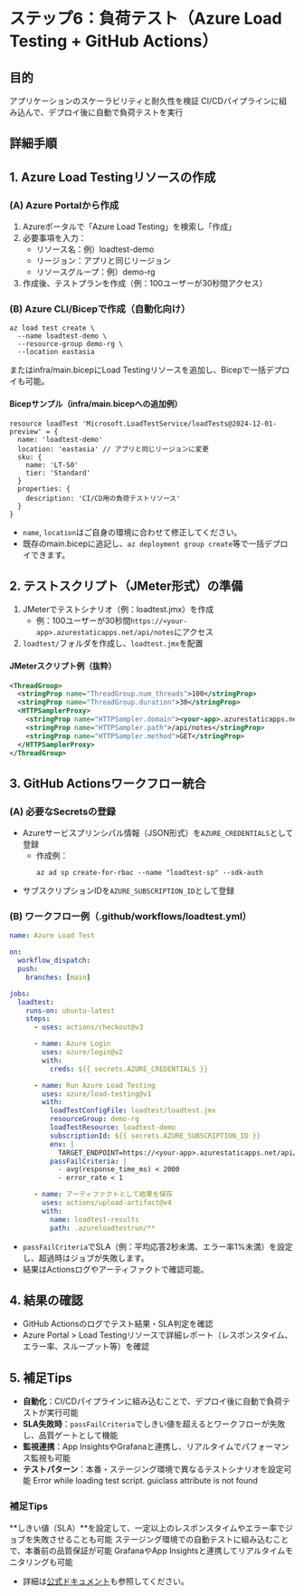 # ステップ6：負荷テスト（Azure Load Testing + GitHub Actions）

## 目的
アプリケーションのスケーラビリティと耐久性を検証
CI/CDパイプラインに組み込んで、デプロイ後に自動で負荷テストを実行

## 詳細手順

## 1. Azure Load Testingリソースの作成

### (A) Azure Portalから作成
1. Azureポータルで「Azure Load Testing」を検索し「作成」
2. 必要事項を入力：
   - リソース名：例）loadtest-demo
   - リージョン：アプリと同じリージョン
   - リソースグループ：例）demo-rg
3. 作成後、テストプランを作成（例：100ユーザーが30秒間アクセス）

### (B) Azure CLI/Bicepで作成（自動化向け）
```pwsh
az load test create \
  --name loadtest-demo \
  --resource-group demo-rg \
  --location eastasia
```
またはinfra/main.bicepにLoad Testingリソースを追加し、Bicepで一括デプロイも可能。

#### Bicepサンプル（infra/main.bicepへの追加例）
```bicep
resource loadTest 'Microsoft.LoadTestService/loadTests@2024-12-01-preview' = {
  name: 'loadtest-demo'
  location: 'eastasia' // アプリと同じリージョンに変更
  sku: {
    name: 'LT-S0'
    tier: 'Standard'
  }
  properties: {
    description: 'CI/CD用の負荷テストリソース'
  }
}
```
- `name`, `location`はご自身の環境に合わせて修正してください。
- 既存のmain.bicepに追記し、`az deployment group create`等で一括デプロイできます。


## 2. テストスクリプト（JMeter形式）の準備
1. JMeterでテストシナリオ（例：loadtest.jmx）を作成
   - 例：100ユーザーが30秒間`https://<your-app>.azurestaticapps.net/api/notes`にアクセス
2. `loadtest/`フォルダを作成し、`loadtest.jmx`を配置

#### JMeterスクリプト例（抜粋）
```xml
<ThreadGroup>
  <stringProp name="ThreadGroup.num_threads">100</stringProp>
  <stringProp name="ThreadGroup.duration">30</stringProp>
  <HTTPSamplerProxy>
    <stringProp name="HTTPSampler.domain"><your-app>.azurestaticapps.net</stringProp>
    <stringProp name="HTTPSampler.path">/api/notes</stringProp>
    <stringProp name="HTTPSampler.method">GET</stringProp>
  </HTTPSamplerProxy>
</ThreadGroup>
```

## 3. GitHub Actionsワークフロー統合

### (A) 必要なSecretsの登録
- Azureサービスプリンシパル情報（JSON形式）を`AZURE_CREDENTIALS`として登録
  - 作成例：
    ```pwsh
    az ad sp create-for-rbac --name "loadtest-sp" --sdk-auth
    ```
- サブスクリプションIDを`AZURE_SUBSCRIPTION_ID`として登録

### (B) ワークフロー例（.github/workflows/loadtest.yml）
```yaml
name: Azure Load Test

on:
  workflow_dispatch:
  push:
    branches: [main]

jobs:
  loadtest:
    runs-on: ubuntu-latest
    steps:
      - uses: actions/checkout@v3

      - name: Azure Login
        uses: azure/login@v2
        with:
          creds: ${{ secrets.AZURE_CREDENTIALS }}

      - name: Run Azure Load Testing
        uses: azure/load-testing@v1
        with:
          loadTestConfigFile: loadtest/loadtest.jmx
          resourceGroup: demo-rg
          loadTestResource: loadtest-demo
          subscriptionId: ${{ secrets.AZURE_SUBSCRIPTION_ID }}
          env: |
            TARGET_ENDPOINT=https://<your-app>.azurestaticapps.net/api/notes
          passFailCriteria: |
            - avg(response_time_ms) < 2000
            - error_rate < 1

      - name: アーティファクトとして結果を保存
        uses: actions/upload-artifact@v4
        with:
          name: loadtest-results
          path: .azureloadtestrun/**
```
- `passFailCriteria`でSLA（例：平均応答2秒未満、エラー率1%未満）を設定し、超過時はジョブが失敗します。
- 結果はActionsログやアーティファクトで確認可能。

## 4. 結果の確認
- GitHub Actionsのログでテスト結果・SLA判定を確認
- Azure Portal > Load Testingリソースで詳細レポート（レスポンスタイム、エラー率、スループット等）を確認

## 5. 補足Tips
- **自動化**：CI/CDパイプラインに組み込むことで、デプロイ後に自動で負荷テストが実行可能
- **SLA失敗時**：`passFailCriteria`でしきい値を超えるとワークフローが失敗し、品質ゲートとして機能
- **監視連携**：App InsightsやGrafanaと連携し、リアルタイムでパフォーマンス監視も可能
- **テストパターン**：本番・ステージング環境で異なるテストシナリオを設定可能
Error while loading test script. guiclass attribute is not found
### 補足Tips
**しきい値（SLA）**を設定して、一定以上のレスポンスタイムやエラー率でジョブを失敗させることも可能
ステージング環境での自動テストに組み込むことで、本番前の品質保証が可能
GrafanaやApp Insightsと連携してリアルタイムモニタリングも可能

- 詳細は[公式ドキュメント](https://learn.microsoft.com/ja-jp/azure/load-testing/)も参照してください。